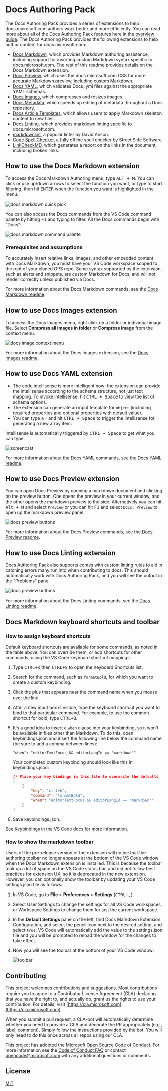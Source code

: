 # Docs Authoring Pack

The Docs Authoring Pack provides a series of extensions to help docs.microsoft.com authors work better and more efficiently. You can read more about all of the Docs Authoring Pack features here in the [overview guide](https://docs.microsoft.com/en-us/contribute/how-to-write-docs-auth-pack). The Docs Authoring Pack provides the following extensions to help author content for docs.microsoft.com:

* [Docs Markdown](https://marketplace.visualstudio.com/items?itemName=docsmsft.docs-markdown), which provides Markdown authoring assistance, including support for inserting custom Markdown syntax specific to docs.microsoft.com. The rest of this readme provides details on the Docs Markdown extension.
* [Docs Preview](https://marketplace.visualstudio.com/items?itemName=docsmsft.docs-preview), which uses the docs.microsoft.com CSS for more accurate Markdown preview, including custom Markdown.
* [Docs YAML](https://marketplace.visualstudio.com/items?itemName=docsmsft.docs-yaml), which validates Docs .yml files against the appropriate YAML schemas.
* [Docs Images](https://marketplace.visualstudio.com/items?itemName=docsmsft.docs-images), which compresses and resizes images.
* [Docs Metadata](https://marketplace.visualstudio.com/items?itemName=docsmsft.docs-metadata), which speeds up editing of metadata throughout a Docs repository.
* [Docs Article Templates](https://marketplace.visualstudio.com/items?itemName=docsmsft.docs-article-templates), which allows users to apply Markdown skeleton content to new files.
* [Docs Linting](https://marketplace.visualstudio.com/items?itemName=docsmsft.docs-linting), which provides markdown linting specific to docs.microsoft.com.
* [markdownlint](https://marketplace.visualstudio.com/items?itemName=DavidAnson.vscode-markdownlint), a popular linter by David Anson.
* [Code Spell Checker](https://marketplace.visualstudio.com/items?itemName=streetsidesoftware.code-spell-checker), a fully offline spell checker by Street Side Software.
* [LinkCheckMD](https://marketplace.visualstudio.com/items?itemName=blackmist.LinkCheckMD), which generates a report on the links in the document, including broken links.

## How to use the Docs Markdown extension

To access the Docs Markdown Authoring menu, type <kbd>ALT + M</kbd>. You can click or use up/down arrows to select the function you want, or type to start filtering, then hit <kbd>ENTER</kbd> when the function you want is highlighted in the menu.

![docs markdown quick pick](https://raw.githubusercontent.com/microsoft/vscode-docs-authoring/master/docs-authoring-pack/images/docs-markdown-quick-pick.png)

You can also access the Docs commands from the VS Code command palette by hitting <kbd>F1</kbd> and typing to filter. All the Docs commands begin with "Docs":

![docs markdown command palette](https://raw.githubusercontent.com/Microsoft/vscode-docs-authoring/master/media/image/docs-command-palette.png)

### Prerequisites and assumptions

To accurately insert relative links, images, and other embedded content with Docs Markdown, you must have your VS Code workspace scoped to the root of your cloned OPS repo. Some syntax supported by the extension, such as alerts and snippets, are custom Markdown for Docs, and will not render correctly unless published via Docs.

For more information about the Docs Markdown commands, see the [Docs Markdown readme](https://marketplace.visualstudio.com/items?itemName=docsmsft.docs-markdown).

## How to use Docs Images extension

To access the Docs Images menu, right click on a folder or individual image file. Select **Compress all images in folder** or **Compress image** from the context menu.

![docs image context menu](https://raw.githubusercontent.com/microsoft/vscode-docs-authoring/master/docs-authoring-pack/images/right-click-image-compression.png)

For more information about the Docs Images extension, see the [Docs Images readme](https://marketplace.visualstudio.com/items?itemName=docsmsft.docs-images).

## How to use Docs YAML extension

* The code intellisense is more intelligent now; the extension can provide the intellisense according to the schema structure, not just text mapping. To invoke intellisense, hit <kbd>CTRL + Space</kbd> to view the list of schema options.
* The extension can generate an input template for `object` (including required properties and optional properties with default value).
* You can type a `-` and hit <kbd>CTRL + Space</kbd> to trigger the intellisense for generating a new array item.

Intellisense is automatically triggered by <kbd>CTRL + Space</kbd> to get what you can type.

![screencast](https://raw.githubusercontent.com/928PJY/docs-yaml/master/images/docs-yaml-extension-intellisense.gif)

For more information about the Docs YAML commands, see the [Docs YAML readme](https://marketplace.visualstudio.com/items?itemName=docsmsft.docs-yaml).

## How to use Docs Preview extension

You can open Docs Preview by opening a markdown document and clicking on the preview button. One opens the preview in your current window, and the other opens the markdown preview to the side. Alternatively you can hit <kbd>Alt + M</kbd> and select `Preview` or you can hit <kbd>F1</kbd> and select `Docs: Preview` to open up the markdown preview panel.

![docs preview buttons](https://raw.githubusercontent.com/microsoft/vscode-docs-authoring/master/docs-authoring-pack/images/docs-preview-button.png)

For more information about the Docs Preview commands, see the [Docs Preview readme](https://marketplace.visualstudio.com/items?itemName=docsmsft.docs-preview).

## How to use Docs Linting extension

Docs Authoring Pack also supports comes with custom linting rules to aid in catching errors many run into when contributing to docs. This should automatically work with Docs Authoring Pack, and you will see the output in the "Problems" pane.

![docs preview buttons](https://raw.githubusercontent.com/microsoft/vscode-docs-authoring/master/docs-authoring-pack/images/docs-linting-problem.png)

For more information about the Docs Linting commands, see the [Docs Linting readme](https://marketplace.visualstudio.com/items?itemName=docsmsft.docs-linting).

## Docs Markdown keyboard shortcuts and toolbar

### How to assign keyboard shortcuts

Default keyboard shortcuts are available for some commands, as noted in the table above. You can override them, or add shortcuts for other commands, using the VS Code keyboard shortcut mappings.

1. Type <kbd>CTRL+K</kbd> then <kbd>CTRL+S</kbd> to open the Keyboard Shortcuts list.
1. Search for the command, such as `formatBold`, for which you want to create a custom keybinding.
1. Click the plus that appears near the command name when you mouse over the line.
1. After a new input box is visible, type the keyboard shortcut you want to bind to that particular command. For example, to use the common shortcut for bold, type <kbd>CTRL+B</kbd>.
1. It's a good idea to insert a `when` clause into your keybinding, so it won't be available in files other than Markdown. To do this, open keybindings.json and insert the following line below the command name (be sure to add a comma between lines):
   
    `"when": "editorTextFocus && editorLangId == 'markdown'"`

    Your completed custom keybinding should look like this in keybindings.json:

    ```json
    // Place your key bindings in this file to overwrite the defaults
    [
        {
            "key": "ctrl+b",
            "command": "formatBold",
            "when": "editorTextFocus && editorLangId == 'markdown'"
        }
    ]
    ```

1. Save keybindings.json.

See [Keybindings](https://code.visualstudio.com/docs/getstarted/keybindings) in the VS Code docs for more information.

### How to show the markdown toolbar

Users of the pre-release version of the extension will notice that the authoring toolbar no longer appears at the bottom of the VS Code window when the Docs Markdown extension is installed. This is because the toolbar took up a lot of space on the VS Code status bar, and did not follow best practices for extension UX, so it is deprecated in the new extension. However, you can optionally show the toolbar by updating your VS Code settings.json file as follows:

1. In VS Code, go to **File** > **Preferences** > **Settings** (<kbd>CTRL+,</kbd>).
1. Select User Settings to change the settings for all VS Code workspaces, or  Workspace Settings to change them for just the current workspace.
1. In the **Default Settings** pane on the left, find Docs Markdown Extension Configuration, and select the pencil icon next to the desired setting, and select `true`. VS Code will automatically add the value to the settings.json file and you will be prompted to reload the window for the changes to take effect.
1. Now you will see the toolbar at the bottom of your VS Code window:

   ![toolbar](https://raw.githubusercontent.com/Microsoft/vscode-docs-authoring/master/media/image/legacy-toolbar.png)

## Contributing

This project welcomes contributions and suggestions.  Most contributions require you to agree to a
Contributor License Agreement (CLA) declaring that you have the right to, and actually do, grant us
the rights to use your contribution. For details, visit [https://cla.microsoft.com](https://cla.microsoft.com).

When you submit a pull request, a CLA-bot will automatically determine whether you need to provide
a CLA and decorate the PR appropriately (e.g., label, comment). Simply follow the instructions
provided by the bot. You will only need to do this once across all repos using our CLA.

This project has adopted the [Microsoft Open Source Code of Conduct](https://opensource.microsoft.com/codeofconduct/).
For more information see the [Code of Conduct FAQ](https://opensource.microsoft.com/codeofconduct/faq/) or
contact [opencode@microsoft.com](mailto:opencode@microsoft.com) with any additional questions or comments.

## License

[MIT](LICENSE)
